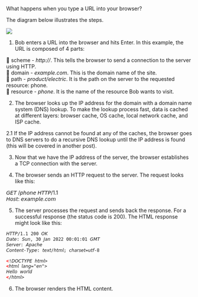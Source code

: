What happens when you type a URL into your browser?

The diagram below illustrates the steps.

[
![](https://substackcdn.com/image/fetch/w_1456,c_limit,f_auto,q_auto:good,fl_progressive:steep/https%3A%2F%2Fbucketeer-e05bbc84-baa3-437e-9518-adb32be77984.s3.amazonaws.com%2Fpublic%2Fimages%2F4c457b4f-55e1-44dc-9ae2-05f441b3354d_2640x2127.png)
](https://substackcdn.com/image/fetch/f_auto,q_auto:good,fl_progressive:steep/https%3A%2F%2Fbucketeer-e05bbc84-baa3-437e-9518-adb32be77984.s3.amazonaws.com%2Fpublic%2Fimages%2F4c457b4f-55e1-44dc-9ae2-05f441b3354d_2640x2127.png)

1. Bob enters a URL into the browser and hits Enter. In this example, the URL is composed of 4 parts:

🔹 scheme - *http://*. This tells the browser to send a connection to the server using HTTP.  
🔹 domain - *example.com*. This is the domain name of the site.  
🔹 path - *product/electric*. It is the path on the server to the requested resource: phone.  
🔹 resource - *phone*. It is the name of the resource Bob wants to visit.

2. The browser looks up the IP address for the domain with a domain name system (DNS) lookup. To make the lookup process fast, data is cached at different layers: browser cache, OS cache, local network cache, and ISP cache.

2.1 If the IP address cannot be found at any of the caches, the browser goes to DNS servers to do a recursive DNS lookup until the IP address is found (this will be covered in another post).

3. Now that we have the IP address of the server, the browser establishes a TCP connection with the server.

4. The browser sends an HTTP request to the server. The request looks like this:

𝘎𝘌𝘛 /𝘱𝘩𝘰𝘯𝘦 𝘏𝘛𝘛𝘗/1.1  
𝘏𝘰𝘴𝘵: 𝘦𝘹𝘢𝘮𝘱𝘭𝘦.𝘤𝘰𝘮

5. The server processes the request and sends back the response. For a successful response (the status code is 200). The HTML response might look like this:

```html
𝘏𝘛𝘛𝘗/1.1 200 𝘖𝘒
𝘋𝘢𝘵𝘦: 𝘚𝘶𝘯, 30 𝘑𝘢𝘯 2022 00:01:01 𝘎𝘔𝘛
𝘚𝘦𝘳𝘷𝘦𝘳: 𝘈𝘱𝘢𝘤𝘩𝘦
𝘊𝘰𝘯𝘵𝘦𝘯𝘵-𝘛𝘺𝘱𝘦: 𝘵𝘦𝘹𝘵/𝘩𝘵𝘮𝘭; 𝘤𝘩𝘢𝘳𝘴𝘦𝘵=𝘶𝘵𝘧-8

<!𝘋𝘖𝘊𝘛𝘠𝘗𝘌 𝘩𝘵𝘮𝘭>
<𝘩𝘵𝘮𝘭 𝘭𝘢𝘯𝘨="𝘦𝘯">
𝘏𝘦𝘭𝘭𝘰 𝘸𝘰𝘳𝘭𝘥
</𝘩𝘵𝘮𝘭>
```

6. The browser renders the HTML content.
